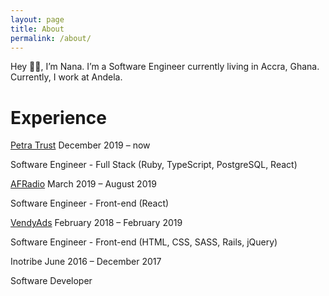 ```yaml
---
layout: page
title: About
permalink: /about/
---
```


<div class="mt5">
  <p class="f4 tl measure-narrow lh-copy">
  Hey 👋🏿, I’m Nana. I’m a Software Engineer currently living in Accra, 
  Ghana. Currently, I work at Andela.</p>
</div>
<div class="mt5">
  <h1 class="b dib w-auto highlight-header">Experience</h1>

  <div class="mt4">
    <span class="b mr2"><a href="https://www.petratrust.com" class="midnight-blue link hover-highlight-link">Petra Trust</a></span>
    <span>December 2019 – now</span>
    <p>Software Engineer - Full Stack (Ruby, TypeScript, PostgreSQL, React)</p>
  </div>

  <div class="mt4">
    <span class="b mr2"><a href="https://www.afradio.co" class="midnight-blue link hover-highlight-link">AFRadio</a></span>
    <span>March 2019 – August 2019</span>
    <p>Software Engineer - Front-end (React) </p>
  </div>

  <div class="mt4">
    <span class="b mr2"><a href="https://www.vendyads.com" class="midnight-blue link hover-highlight-link">VendyAds</a></span>
    <span>February 2018 – February 2019</span>
    <p>Software Engineer - Front-end (HTML, CSS, SASS, Rails, jQuery) </p>
  </div>

  <div class="mt4">
    <span class="b mr2">Inotribe</span>
    <span>June 2016 – December 2017</span>
    <p>Software Developer</p>
  </div>
</div>
